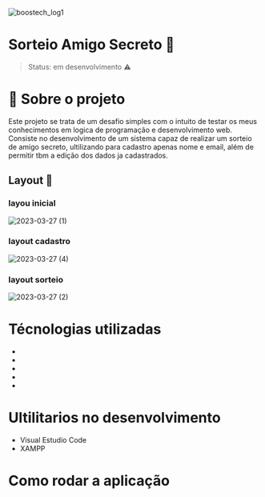 ![boostech_log1](https://user-images.githubusercontent.com/121068621/228041554-50535e58-c79e-4b77-8330-074ebddffedb.png)

# Sorteio Amigo Secreto 🎁

>Status: em desenvolvimento ⚠️
# 📌  Sobre o projeto
Este projeto se trata de um desafio simples com o intuito de testar os meus conhecimentos em logica de programação e desenvolvimento web.
Consiste no desenvolvimento de um sistema capaz de realizar um sorteio de amigo secreto, ultilizando para cadastro apenas nome e email, além de permitir tbm a edição dos dados ja cadastrados.
## Layout 🎨
### layou inicial
![2023-03-27 (1)](https://user-images.githubusercontent.com/121068621/228050522-1b5cdddd-4c4d-4eda-976a-54ac9d45f935.png)

### layout cadastro 
![2023-03-27 (4)](https://user-images.githubusercontent.com/121068621/228055737-4ea27219-13ef-47c8-be97-cc9a82258425.png)
### layout sorteio
![2023-03-27 (2)](https://user-images.githubusercontent.com/121068621/228054542-11343600-43af-447a-b159-b857ac9a27c2.png)
# Técnologias utilizadas
+
+
+
+
+
# Ultilitarios no desenvolvimento
+ Visual Estudio Code
+ XAMPP
# Como rodar a aplicação
